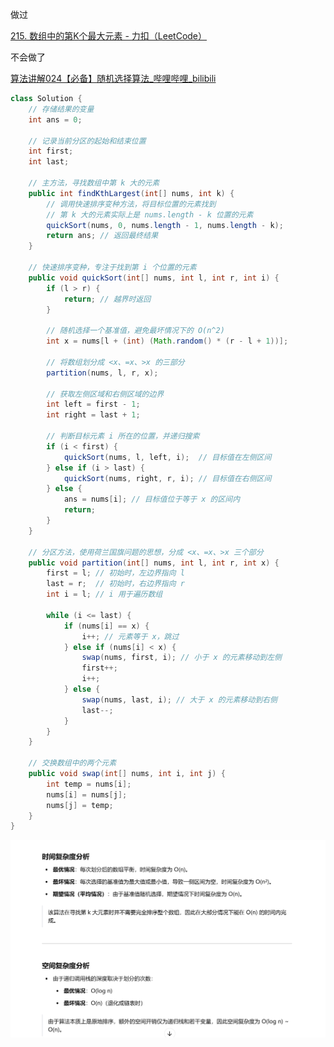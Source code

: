 



做过



[215. 数组中的第K个最大元素 - 力扣（LeetCode）](https://leetcode.cn/problems/kth-largest-element-in-an-array/description/?envType=study-plan-v2&envId=top-100-liked)



不会做了



[算法讲解024【必备】随机选择算法_哔哩哔哩_bilibili](https://www.bilibili.com/video/BV1mN411b71K/?spm_id_from=333.1387.list.card_archive.click&vd_source=96c1635797a0d7626fb60e973a29da38)





```java
class Solution {
    // 存储结果的变量
    int ans = 0;

    // 记录当前分区的起始和结束位置
    int first;
    int last;

    // 主方法，寻找数组中第 k 大的元素
    public int findKthLargest(int[] nums, int k) {
        // 调用快速排序变种方法，将目标位置的元素找到
        // 第 k 大的元素实际上是 nums.length - k 位置的元素
        quickSort(nums, 0, nums.length - 1, nums.length - k);
        return ans; // 返回最终结果
    }

    // 快速排序变种，专注于找到第 i 个位置的元素
    public void quickSort(int[] nums, int l, int r, int i) {
        if (l > r) {
            return; // 越界时返回
        }
        
        // 随机选择一个基准值，避免最坏情况下的 O(n^2)
        int x = nums[l + (int) (Math.random() * (r - l + 1))];
        
        // 将数组划分成 <x、=x、>x 的三部分
        partition(nums, l, r, x);
        
        // 获取左侧区域和右侧区域的边界
        int left = first - 1;
        int right = last + 1;
        
        // 判断目标元素 i 所在的位置，并递归搜索
        if (i < first) {
            quickSort(nums, l, left, i);  // 目标值在左侧区间
        } else if (i > last) {
            quickSort(nums, right, r, i); // 目标值在右侧区间
        } else {
            ans = nums[i]; // 目标值位于等于 x 的区间内
            return;
        }
    }

    // 分区方法，使用荷兰国旗问题的思想，分成 <x、=x、>x 三个部分
    public void partition(int[] nums, int l, int r, int x) {
        first = l; // 初始时，左边界指向 l
        last = r;  // 初始时，右边界指向 r
        int i = l; // i 用于遍历数组
        
        while (i <= last) {
            if (nums[i] == x) {
                i++; // 元素等于 x，跳过
            } else if (nums[i] < x) {
                swap(nums, first, i); // 小于 x 的元素移动到左侧
                first++;
                i++;
            } else {
                swap(nums, last, i); // 大于 x 的元素移动到右侧
                last--;
            }
        }
    }

    // 交换数组中的两个元素
    public void swap(int[] nums, int i, int j) {
        int temp = nums[i];
        nums[i] = nums[j];
        nums[j] = temp;
    }
}

```



![{6D3AD2A2-5226-496D-B405-EF839816F29F}](assets/{6D3AD2A2-5226-496D-B405-EF839816F29F}.png)